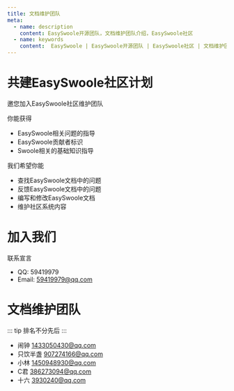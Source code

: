 ```yaml
---
title: 文档维护团队
meta:
  - name: description
    content: EasySwoole开源团队，文档维护团队介绍，EasySwoole社区
  - name: keywords
    content:  EasySwoole | EasySwoole开源团队 | EasySwoole社区 | 文档维护团队
---
```



# 共建EasySwoole社区计划

邀您加入EasySwoole社区维护团队

你能获得

- EasySwoole相关问题的指导
- EasySwoole贡献者标识
- Swoole相关的基础知识指导
  
我们希望你能

- 查找EasySwoole文档中的问题
- 反馈EasySwoole文档中的问题
- 编写和修改EasySwoole文档 
- 维护社区系统内容

# 加入我们

联系宣言

- QQ: 59419979
- Email: 59419979@qq.com


# 文档维护团队

::: tip
排名不分先后
:::

- 闹钟 1433050430@qq.com
- 只饮半盏 907274166@qq.com
- 小林 1450948930@qq.com
- C君 386273094@qq.com
- 十六 3930240@qq.com
 

